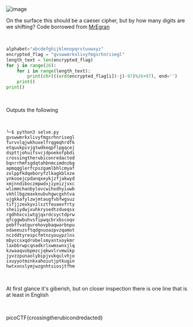 ![image](https://github.com/jowp-code/ctf/assets/121969489/7f904081-4011-4828-86b0-fc22ac9c7e2d)
<br>
<p>On the surface this should be a caeser cipher, but by how many digits are we shifting? Code borrowed from <a href="https://mregraoncyber.com/picoctf-writeup-caesar/">MrEgran</a></p>
<br>

```python
alphabet="abcdefghijklmnopqrstuvwxyz"
encrypted_flag = "gvswwmrkxlivyfmgsrhnrisegl"
length_text = len(encrypted_flag)
for j in range(26):
	for i in range(length_text):
		print(chr(((ord(encrypted_flag[i])-j)-97)%26+97), end='')
	print()
print()
```
<br>
<p>Outputs the following</p>
<br>

```shell
└─$ python3 selve.py
gvswwmrkxlivyfmgsrhnrisegl
furvvlqjwkhuxelfrqgmqhrdfk
etquukpivjgtwdkeqpflpgqcej
dspttjohuifsvcjdpoekofpbdi
crossingtherubiconredacted
bqnrrhmfsgdqtahbnmcimdnzbg
apmqqglerfcpszgamlbhlcmyaf
zolppfkdqeboryfzlkagkblxze
ynkooejcpdanqxeykjzfjakwyd
xmjnndiboczmpwdxjiyeizjvxc
wlimmchanbylovcwihxdhyiuwb
vkhllbgzmaxknubvhgwcgxhtva
ujgkkafylzwjmtaugfvbfwgsuz
tifjjzexkyvilsztfeuaevfrty
sheiiydwjxuhkrysedtzdueqsx
rgdhhxcviwtgjqxrdcsyctdprw
qfcggwbuhvsfipwqcbrxbscoqv
pebffvatgurehovpbaqwarbnpu
odaeeuzsftqdgnuoazpvzqamot
nczddtyrespcfmtnzyouypzlns
mbyccsxqdrobelsmyxntxoykmr
laxbbrwpcqnadkrlxwmswnxjlq
kzwaaqvobpmzcjqkwvlrvmwikp
jyvzzpunaolybipjvukqulvhjo
ixuyyotmznkxahoiutjptkugin
hwtxxnslymjwzgnhtsiosjtfhm
```
<br>
<p>At first glance it's giberish, but on closer inspection there is one line that is at least in English</p>
<br>
<p>picoCTF{crossingtherubicondredacted}</p>
